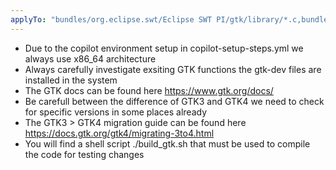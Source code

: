```yaml
---
applyTo: "bundles/org.eclipse.swt/Eclipse SWT PI/gtk/library/*.c,bundles/org.eclipse.swt/Eclipse SWT PI/gtk/library/*.h"
---
```


- Due to the copilot environment setup in copilot-setup-steps.yml we always use x86_64 architecture
- Always carefully investigate exsiting GTK functions the gtk-dev files are installed in the system
- The GTK docs can be found here https://www.gtk.org/docs/
- Be carefull between the difference of GTK3 and GTK4 we need to check for specific versions in some places already
- The GTK3 > GTK4 migration guide can be found here https://docs.gtk.org/gtk4/migrating-3to4.html
- You will find a shell script ./build_gtk.sh that must be used to compile the code for testing changes

